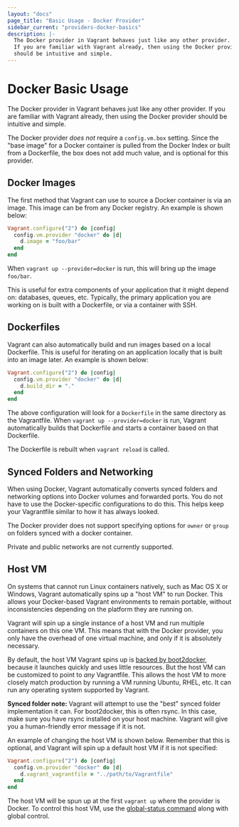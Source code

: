 ```yaml
---
layout: "docs"
page_title: "Basic Usage - Docker Provider"
sidebar_current: "providers-docker-basics"
description: |-
  The Docker provider in Vagrant behaves just like any other provider.
  If you are familiar with Vagrant already, then using the Docker provider
  should be intuitive and simple.
---
```


# Docker Basic Usage

The Docker provider in Vagrant behaves just like any other provider.
If you are familiar with Vagrant already, then using the Docker provider
should be intuitive and simple.

The Docker provider _does not_ require a `config.vm.box` setting. Since
the "base image" for a Docker container is pulled from the
Docker Index or
built from a Dockerfile, the box does not
add much value, and is optional for this provider.

## Docker Images

The first method that Vagrant can use to source a Docker container
is via an image. This image can be from any Docker registry. An
example is shown below:

```ruby
Vagrant.configure("2") do |config|
  config.vm.provider "docker" do |d|
    d.image = "foo/bar"
  end
end
```

When `vagrant up --provider=docker` is run, this will bring up the
image `foo/bar`.

This is useful for extra components of your application that it might
depend on: databases, queues, etc. Typically, the primary application
you are working on is built with a Dockerfile, or via a container with
SSH.

## Dockerfiles

Vagrant can also automatically build and run images based on a local
Dockerfile. This is useful for iterating on an application locally
that is built into an image later. An example is shown below:

```ruby
Vagrant.configure("2") do |config|
  config.vm.provider "docker" do |d|
    d.build_dir = "."
  end
end
```

The above configuration will look for a `Dockerfile` in the same
directory as the Vagrantfile. When `vagrant up --provider=docker` is run, Vagrant
automatically builds that Dockerfile and starts a container
based on that Dockerfile.

The Dockerfile is rebuilt when `vagrant reload` is called.

## Synced Folders and Networking

When using Docker, Vagrant automatically converts synced folders
and networking options into Docker volumes and forwarded ports.
You do not have to use the Docker-specific configurations to do this.
This helps keep your Vagrantfile similar to how it has always looked.

The Docker provider does not support specifying options for `owner` or `group`
on folders synced with a docker container.

Private and public networks are not currently supported.

## Host VM

On systems that cannot run Linux containers natively, such as Mac OS X
or Windows, Vagrant automatically spins up a "host VM" to run Docker.
This allows your Docker-based Vagrant environments to remain portable,
without inconsistencies depending on the platform they are running on.

Vagrant will spin up a single instance of a host VM and run multiple
containers on this one VM. This means that with the Docker provider,
you only have the overhead of one virtual machine, and only if it is
absolutely necessary.

By default, the host VM Vagrant spins up is
[backed by boot2docker](https://github.com/mitchellh/vagrant/blob/master/plugins/providers/docker/hostmachine/Vagrantfile),
because it launches quickly and uses little resources. But the host VM
can be customized to point to _any_ Vagrantfile. This allows the host VM
to more closely match production by running a VM running Ubuntu, RHEL,
etc. It can run any operating system supported by Vagrant.

<div class="alert alert-info">
	<strong>Synced folder note:</strong> Vagrant will attempt to use the
	"best" synced folder implementation it can. For boot2docker, this is
	often rsync. In this case, make sure you have rsync installed on your
	host machine. Vagrant will give you a human-friendly error message if
	it is not.
</div>

An example of changing the host VM is shown below. Remember that this
is optional, and Vagrant will spin up a default host VM if it is not
specified:

```ruby
Vagrant.configure("2") do |config|
  config.vm.provider "docker" do |d|
    d.vagrant_vagrantfile = "../path/to/Vagrantfile"
  end
end
```

The host VM will be spun up at the first `vagrant up` where the provider
is Docker. To control this host VM, use the
[global-status command](/docs/cli/global-status.html)
along with global control.
